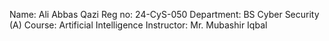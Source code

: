 Name:       Ali Abbas Qazi
Reg no:     24-CyS-050
Department: BS Cyber Security (A)
Course:     Artificial Intelligence
Instructor: Mr. Mubashir Iqbal
